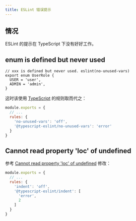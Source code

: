 ```yaml
---
title: ESLint 错误提示
---
```


## 情况

ESLint 的提示在 TypeScript 下没有好好工作。



## enum is defined but never used

```tsx
// xxx is defined but never used. eslint(no-unused-vars)
export enum UserRole {
  USER = 'user',
  ADMIN = 'admin',
}
```

这时该使用 [TypeScript](https://github.com/typescript-eslint/typescript-eslint/blob/master/docs/getting-started/linting/FAQ.md#i-am-using-a-rule-from-eslint-core-and-it-doesnt-work-correctly-with-typescript-code) 的规则取而代之：

```js
module.exports = {
  // ...
  rules: {
    'no-unused-vars': 'off',
    '@typescript-eslint/no-unused-vars': 'error'
  }
}

```



## Cannot read property 'loc' of undefined

参考 [Cannot read property 'loc' of undefined](https://github.com/microsoft/vscode-eslint/issues/1149) 修改：

```js
module.exports = {
  // ...
  rules: {
    'indent': 'off',
    '@typescript-eslint/indent': [
      'error',
      2
    ]
  }
}

```